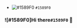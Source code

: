 - ![#1589F0](https://placehold.co/15x15/1589F0/1589F0.png) `#1589F0`

### ![#1589F0]Hi there`#1589F0` 👋

<!--
**choiseun/choiseun** is a ✨ _special_ ✨ repository because its `README.md` (this file) appears on your GitHub profile.

Here are some ideas to get you started:

- 🔭 I’m currently working on ...
- 🌱 I’m currently learning ...
- 👯 I’m looking to collaborate on ...
- 🤔 I’m looking for help with ...
- 💬 Ask me about ...
- 📫 How to reach me: ...
- 😄 Pronouns: ...
- ⚡ Fun fact: ...
-->
